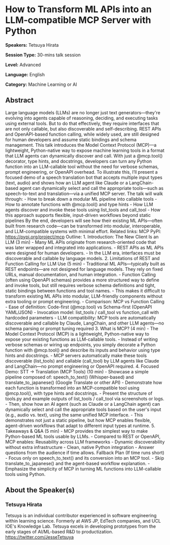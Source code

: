 # How to Transform ML APIs into an LLM-compatible MCP Server with Python

**Speakers:** Tetsuya Hirata

**Session Type:** 30-mins talk session

**Level:** Advanced

**Language:** English

**Category:** Machine Learning or AI

## Abstract

Large language models (LLMs) are no longer just text generators—they're evolving into agents capable of reasoning, deciding, and executing tasks using external tools. But to do that effectively, they require interfaces that are not only callable, but also discoverable and self-describing. REST APIs and OpenAPI-based function calling, while widely used, are still designed for human developers and assume static bindings and schema management. This talk introduces the Model Context Protocol (MCP)—a lightweight, Python-native way to expose machine learning tools in a format that LLM agents can dynamically discover and call. With just a @mcp.tool() decorator, type hints, and docstrings, developers can turn any Python function into an LLM-callable tool without the need for verbose schemas, prompt engineering, or OpenAPI overhead. To illustrate this, I’ll present a focused demo of a speech translation bot that accepts multiple input types (text, audio) and shows how an LLM agent like Claude or a LangChain-based agent can dynamically select and call the appropriate tools—such as speech-to-text and translation—via a unified MCP server. The talk will walk through: - How to break down a modular ML pipeline into callable tools - How to annotate functions with @mcp.tool() and type hints - How LLM agents discover and invoke these tools using list_tools and call_tool - How this approach supports flexible, input-driven workflows beyond static pipelines By the end, developers will see how their existing ML APIs—often built from research code—can be transformed into modular, interoperable, and LLM-compatible systems with minimal effort. Related links: MCP PyPI: <a href="https://pypi.org/project/mcp" target="_blank">https://pypi.org/project/mcp</a> Outline: 1. Introduction: The New Client Is an LLM (3 min) - Many ML APIs originate from research-oriented code that was later wrapped and integrated into applications. - REST APIs as ML APIs were designed for human developers. - In the LLM era, interfaces must be discoverable and callable by language models. 2. Limitations of REST and Function Calling for LLM Use (5 min) - Traditional ML APIs—typically built as REST endpoints—are not designed for language models. They rely on fixed URLs, manual documentation, and human integration. - Function Calling (often using OpenAPI schemas) provides a more structured way to define and invoke tools, but still requires verbose schema definitions and tight, static bindings between functions and tool names. - This makes it difficult to transform existing ML APIs into modular, LLM-friendly components without extra tooling or prompt engineering. - Comparison: MCP vs Function Calling - Ease of definition: Code-first (@mcp.tool) vs Schema-first (OpenAPI YAML/JSON) - Invocation model: list_tools / call_tool vs function_call with hardcoded parameters - LLM compatibility: MCP tools are automatically discoverable and callable by Claude, LangChain, and other LLM agents—no schema parsing or prompt tuning required 3. What is MCP? (4 min) - The Model Context Protocol (MCP) is a lightweight, Python-native way to expose your existing functions as LLM-callable tools. - Instead of writing verbose schemas or wiring up endpoints, you simply decorate a Python function with @mcp.tool() and describe its inputs and behavior using type hints and docstrings. - MCP servers automatically make these tools discoverable (list_tools) and callable (call_tool) by LLM agents like Claude and LangChain—no prompt engineering or OpenAPI required. 4. Focused Demo: STT → Translation (MCP Tools) (10 min) - Showcase a simple pipeline composed of: speech_to_text() (Whisper-based) and translate_to_japanese() (Google Translate or other API) - Demonstrate how each function is transformed into an MCP-compatible tool using @mcp.tool(), with type hints and docstrings. - Present the structure of tools.py and example outputs of list_tools / call_tool via screenshots or logs. - Then, show how an AI agent (such as Claude or a LangChain agent) can dynamically select and call the appropriate tools based on the user's input (e.g., audio vs. text), using the same unified MCP interface. - This demonstrates not just a static pipeline, but how MCP enables flexible, agent-driven workflows that adapt to different input types at runtime. 5. Takeaways & Q&A (5 min) - MCP provides the simplest way to make Python-based ML tools usable by LLMs. - Compared to REST or OpenAPI, MCP enables: Reusability across LLM frameworks - Dynamic discoverability without extra infrastructure - Clean, native Python integration - Answer questions from the audience if time allows. Fallback Plan (If time runs short) - Focus only on speech_to_text() and its conversion into an MCP tool. - Skip translate_to_japanese() and the agent-based workflow explanation. - Emphasize the simplicity of MCP in turning ML functions into LLM-callable tools using Python.


## About the Speaker(s)

### Tetsuya Hirata

Tetsuya is an individual contributor experienced in software engineering within learning science. Formerly at AWS JP, EdTech companies, and UCL IOE's Knowledge Lab. Tetsuya excels in developing prototypes from the early stages of AI/ML-based R&D to productization. https://twitter.com/JesseTetsuya